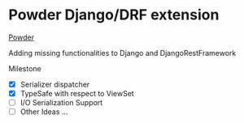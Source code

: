 # Powder Django/DRF extension
[Powder](https://test.pypi.org/project/django-powder/0.0.1/)

Adding missing functionalities to Django and DjangoRestFramework


Milestone
- [x] Serializer dispatcher
- [x] TypeSafe with respect to ViewSet 
- [ ] I/O Serialization Support
- [ ] Other Ideas ...

